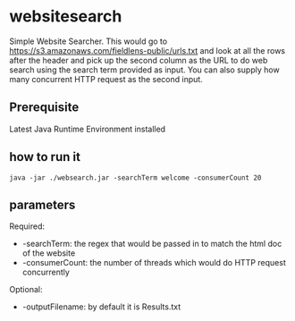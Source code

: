 # websitesearch
Simple Website Searcher. This would go to https://s3.amazonaws.com/fieldlens-public/urls.txt and look at all the rows after the header and pick up the second column as the URL to do web search using the search term provided as input. You can also supply how many concurrent HTTP request as the second input.

## Prerequisite
Latest Java Runtime Environment installed

## how to run it
```
java -jar ./websearch.jar -searchTerm welcome -consumerCount 20
```

## parameters
Required:
* -searchTerm: the regex that would be passed in to match the html doc of the website
* -consumerCount: the number of threads which would do HTTP request concurrently

Optional:
* -outputFilename: by default it is Results.txt
